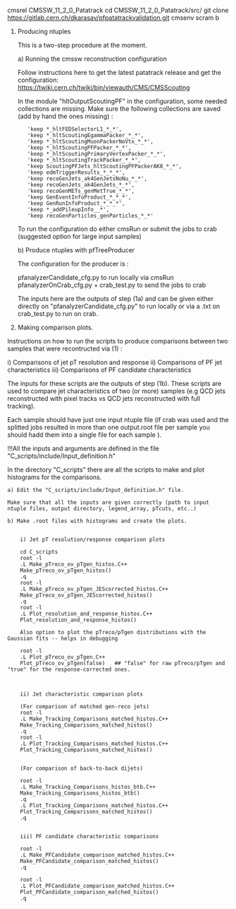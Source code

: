 cmsrel CMSSW_11_2_0_Patatrack
cd CMSSW_11_2_0_Patatrack/src/
git clone https://gitlab.cern.ch/dkarasav/pfpatatrackvalidation.git
cmsenv
scram b




1) Producing ntuples

	This is a two-step procedure at the moment. 

	a) Running the cmssw reconstruction configuration

	Follow instructions here to get the latest patatrack release and get the configuration:
	https://twiki.cern.ch/twiki/bin/viewauth/CMS/CMSScouting

	In the module "hltOutputScoutingPF" in the configuration, some needed collections are missing. Make sure the following collections are saved (add by hand the ones missing) :

		  'keep *_hltFEDSelectorL1_*_*',
		  'keep *_hltScoutingEgammaPacker_*_*',
		  'keep *_hltScoutingMuonPackerNoVtx_*_*',
		  'keep *_hltScoutingPFPacker_*_*',
		  'keep *_hltScoutingPrimaryVertexPacker_*_*',
		  'keep *_hltScoutingTrackPacker_*_*',
		  'keep ScoutingPFJets_hltScoutingPFPackerAK8_*_*',
		  'keep edmTriggerResults_*_*_*',
		  'keep recoGenJets_ak4GenJetsNoNu_*_*',
		  'keep recoGenJets_ak4GenJets_*_*',
		  'keep recoGenMETs_genMetTrue_*_*',
		  'keep GenEventInfoProduct_*_*_*',
		  'keep GenRunInfoProduct_*_*_*',
		  'keep *_addPileupInfo__*',
		  'keep recoGenParticles_genParticles_*_*' 


	To run the configuration do either cmsRun or submit the jobs to crab (suggested option for large input samples)

	b) Produce ntuples with pfTreeProducer

	The configuration for the producer is : 

	pfanalyzerCandidate_cfg.py to run locally via cmsRun
	pfanalyzerOnCrab_cfg.py + crab_test.py   to send the jobs to crab

	The inputs here are the outputs of step (1a) and can be given either directly on "pfanalyzerCandidate_cfg.py"  to run locally or 
	via a .txt on crab_test.py to run on crab.



2) Making comparison plots. 

Instructions on how to run the scripts to produce comparisons between two samples that were recontructed via (1) :

i) Comparisons of jet pT resolution and response
ii) Comparisons of PF jet characteristics
iii) Comparisons of PF candidate characteristics


The inputs for these scripts are the outputs of step (1b). These scripts are used to compare jet characteristics of two (or more) samples (e.g QCD jets reconstructed with pixel tracks vs QCD jets reconstructed with full tracking).

 Each sample should have just one input ntuple file (if crab was used and the splitted jobs resulted in more than one output.root file per sample you should hadd them into a single file for each sample ).



!!!All the inputs and arguments are defined in the file "C_scripts/include/Input_definition.h"

In the directory "C_scripts" there are all the scripts to make and plot histograms for the comparisons.


	a) Edit the "C_scripts/include/Input_definition.h" file.
	
	Make sure that all the inputs are given correctly (path to input ntuple files, output directory, legend_array, pTcuts, etc..)

	b) Make .root files with histograms and create the plots.

	
		i) Jet pT resolution/response comparison plots

		cd C_scripts
		root -l
		.L Make_pTreco_ov_pTgen_histos.C++
		Make_pTreco_ov_pTgen_histos()
		.q
		root -l
		.L Make_pTreco_ov_pTgen_JEScorrected_histos.C++
		Make_pTreco_ov_pTgen_JEScorrected_histos()
		.q
		root -l
		.L Plot_resolution_and_response_histos.C++
		Plot_resolution_and_response_histos()

		Also option to plot the pTreco/pTgen distributions with the Gaussian fits -- helps in debugging
		
		root -l
		.L Plot_pTreco_ov_pTgen.C++
		Plot_pTreco_ov_pTgen(false)   ## "false" for raw pTreco/pTgen and "true" for the response-corrected ones.



		ii) Jet characteristic comparison plots

		(For comparison of matched gen-reco jets)
		root -l
		.L Make_Tracking_Comparisons_matched_histos.C++ 
		Make_Tracking_Comparisons_matched_histos()
		.q
		root -l
		.L Plot_Tracking_Comparisons_matched_histos.C++
		Plot_Tracking_Comparisons_matched_histos()


		(For comparison of back-to-back dijets)  

		root -l 
		.L Make_Tracking_Comparisons_histos_btb.C++
		Make_Tracking_Comparisons_histos_btb()
		.q
		.L Plot_Tracking_Comparisons_matched_histos.C++
		Plot_Tracking_Comparisons_matched_histos()
		.q


		iii) PF candidate characteristic comparisons

		root -l 
		.L Make_PFCandidate_comparison_matched_histos.C++
		Make_PFCandidate_comparison_matched_histos()
		.q

		root -l 
		.L Plot_PFCandidate_comparison_matched_histos.C++
		Plot_PFCandidate_comparison_matched_histos()		
		.q		





